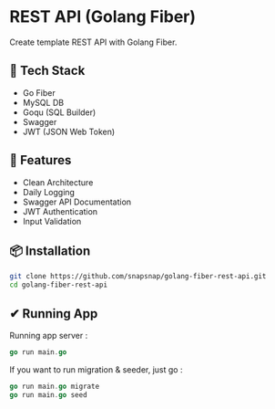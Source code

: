 # REST API (Golang Fiber)

Create template REST API with Golang Fiber.

## 🚀 Tech Stack

- Go Fiber
- MySQL DB
- Goqu (SQL Builder)
- Swagger
- JWT (JSON Web Token)

## 📝 Features

- Clean Architecture
- Daily Logging
- Swagger API Documentation
- JWT Authentication
- Input Validation

## 📦 Installation

```sh
git clone https://github.com/snapsnap/golang-fiber-rest-api.git
cd golang-fiber-rest-api
```

## ✔ Running App

Running app server :

```go
go run main.go
```

If you want to run migration & seeder, just go :

```go
go run main.go migrate
go run main.go seed
```
